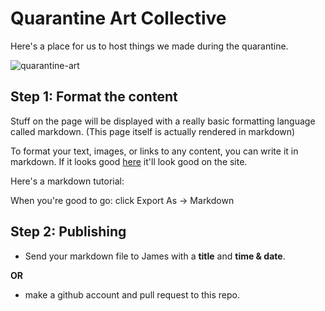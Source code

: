 # Quarantine Art Collective

Here's a place for us to host things we made during the quarantine.

![quarantine-art](https://static.boredpanda.com/blog/wp-content/uploads/2020/03/quarantine-coronavirus-jokes-memes-5e6f28da3b034__700.jpg)

## Step 1: Format the content
Stuff on the page will be displayed with a really basic formatting language called markdown. (This page itself is actually rendered in markdown)

To format your text, images, or links to any content, you can write it in markdown. If it looks good [here](dillinger.io) it'll look good on the site.

Here's a markdown tutorial: 

When you're good to go: click Export As -> Markdown


## Step 2: Publishing
- Send your markdown file to James with a **title** and **time & date**.

 **OR** 

- make a github account and pull request to this repo.

